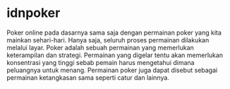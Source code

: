 # idnpoker
Poker online pada dasarnya sama saja dengan permainan poker yang kita mainkan sehari-hari. Hanya saja, seluruh proses permainan dilakukan melalui layar. Poker adalah sebuah permainan yang memerlukan keterampilan dan strategi. Permainan yang digelar tentu akan memerlukan konsentrasi yang tinggi sebab pemain harus mengetahui dimana peluangnya untuk menang. Permainan poker juga dapat disebut sebagai permainan ketangkasan sama seperti catur dan lainnya.
